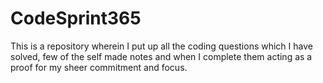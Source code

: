  # CodeSprint365
This is a repository wherein I put up all the coding questions which I have solved, few of the self made notes and when I complete them acting as a proof for my sheer commitment and focus.

